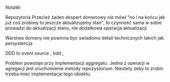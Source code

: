 Notatki


Repozytoria
Przecież żaden ekspert domenowy nie mówi "no i na końcu jak już coś zrobimy to jeszcze aktualizujemy stan", to czynność sama w sobie prowadzi do aktualizacji stanu, nie dodatkowa operacja aktualizacji.



Warstwa domeny nie powinna byc swiadomo detali technicznych takich jak persystencja




DDD to event source , bdd ,


Problem powstaje przy implementacji aggregatu. Jedna z operacji w agregacji jest uruchomienie metody repozystorium.
Niestety zeby to zrobic trzeba miec implementacje tego obiektu.